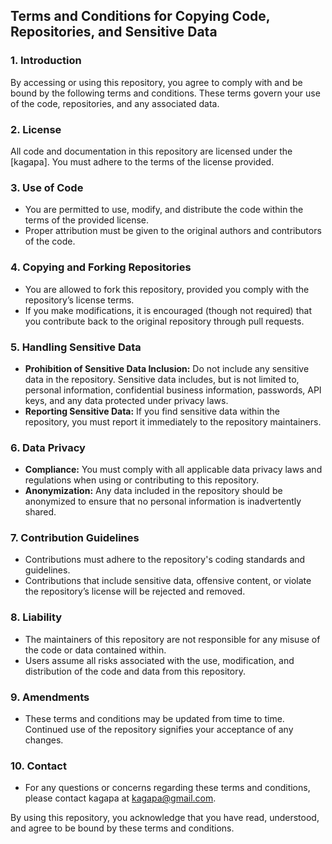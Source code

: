 ## Terms and Conditions for Copying Code, Repositories, and Sensitive Data

### 1. Introduction

By accessing or using this repository, you agree to comply with and be bound by the following terms and conditions. These terms govern your use of the code, repositories, and any associated data.

### 2. License

All code and documentation in this repository are licensed under the [kagapa]. You must adhere to the terms of the license provided.

### 3. Use of Code

- You are permitted to use, modify, and distribute the code within the terms of the provided license.
- Proper attribution must be given to the original authors and contributors of the code.

### 4. Copying and Forking Repositories

- You are allowed to fork this repository, provided you comply with the repository’s license terms.
- If you make modifications, it is encouraged (though not required) that you contribute back to the original repository through pull requests.

### 5. Handling Sensitive Data

- **Prohibition of Sensitive Data Inclusion:** Do not include any sensitive data in the repository. Sensitive data includes, but is not limited to, personal information, confidential business information, passwords, API keys, and any data protected under privacy laws.
- **Reporting Sensitive Data:** If you find sensitive data within the repository, you must report it immediately to the repository maintainers.

### 6. Data Privacy

- **Compliance:** You must comply with all applicable data privacy laws and regulations when using or contributing to this repository.
- **Anonymization:** Any data included in the repository should be anonymized to ensure that no personal information is inadvertently shared.

### 7. Contribution Guidelines

- Contributions must adhere to the repository's coding standards and guidelines.
- Contributions that include sensitive data, offensive content, or violate the repository’s license will be rejected and removed.

### 8. Liability

- The maintainers of this repository are not responsible for any misuse of the code or data contained within.
- Users assume all risks associated with the use, modification, and distribution of the code and data from this repository.

### 9. Amendments

- These terms and conditions may be updated from time to time. Continued use of the repository signifies your acceptance of any changes.

### 10. Contact

- For any questions or concerns regarding these terms and conditions, please contact kagapa at kagapa@gmail.com.

By using this repository, you acknowledge that you have read, understood, and agree to be bound by these terms and conditions.

